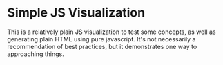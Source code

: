 # Simple JS Visualization

This is a relatively plain JS visualization to test some concepts, as well as generating plain HTML using pure javascript. It's not necessarily a recommendation of best practices, but it demonstrates one way to approaching things.